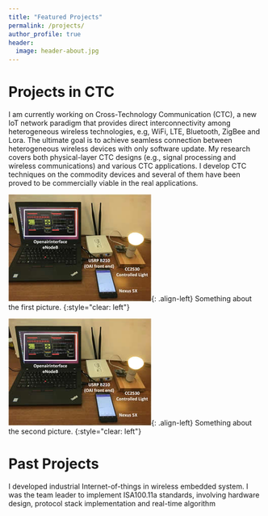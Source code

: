 ```yaml
---
title: "Featured Projects"
permalink: /projects/
author_profile: true
header:
  image: header-about.jpg
---
```


Projects in CTC
======
I am currently working on Cross-Technology Communication (CTC), a new IoT network paradigm that provides direct interconnectivity among heterogeneous wireless technologies,
e.g, WiFi, LTE, Bluetooth, ZigBee and Lora. The ultimate goal is to achieve seamless connection between heterogeneous wireless devices with only software update.
My research covers both physical-layer CTC designs (e.g., signal processing and wireless communications) and various CTC applications. 
I develop CTC techniques on the commodity devices and several of them have been proved to be commercially viable in the real applications. 

![](/images/application.jpg){: .align-left}
Something about the first picture.
{:style="clear: left"}

![](/images/application.jpg){: .align-left}
Something about the second picture.
{:style="clear: left"}

Past Projects
======
I developed industrial Internet-of-things in wireless embedded system. I was the team leader to implement ISA100.11a standards, involving hardware design, protocol stack implementation
and real-time algorithm 